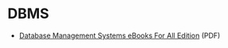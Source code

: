 # DBMS

* [Database Management Systems eBooks For All Edition](http://www.lincoste.com/ebooks/english/pdf/computers/database_management_systems.pdf) (PDF)

